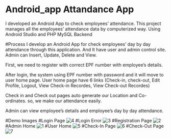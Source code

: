 # Android_app Attandance App
I developed an Android App to check employees’ attendance.
This project manages all the employees’ attendance data by computerized way. 
Using Android Studio and PHP MySQL Backend

#Process
I develop an Android App for check employees’ day by day attendance through this application.
And It have user and admin control site. Admin can Insert, Update, Delete and View.

First, we need to register with correct EPF number with employee’s details.

After login, the system using EPF number with password and it will move to user home page.
User home page have 6 links (Check-in, check-out, Edit Profile, Logout, View Check-in Recordes, View Check-out Recordes)

Check in and Check out pages auto generate our Location and Co-ordinates. so, we make our attendance easily.

Admin can view employee’s details and employee’s day by day attendance.

#Demo Images
#Login Page
![4](https://user-images.githubusercontent.com/53076784/124002293-2ff81580-d9f3-11eb-9495-657fced235b7.PNG)
#Login Error
![3](https://user-images.githubusercontent.com/53076784/124002354-41d9b880-d9f3-11eb-9758-9fc50db4c598.PNG)
#Registration Page
![2](https://user-images.githubusercontent.com/53076784/124002363-443c1280-d9f3-11eb-8d2e-1f04e779d516.PNG)
#Admin Home
![1](https://user-images.githubusercontent.com/53076784/124002421-5918a600-d9f3-11eb-8c72-506087d78d65.PNG)
#User Home
![5](https://user-images.githubusercontent.com/53076784/124002440-5d44c380-d9f3-11eb-9295-dcf454a5ad59.PNG)
#Check-In Page
![6](https://user-images.githubusercontent.com/53076784/124002451-60d84a80-d9f3-11eb-8c22-dda7c6f7726c.PNG)
#Check-Out Page
![7](https://user-images.githubusercontent.com/53076784/124002462-646bd180-d9f3-11eb-86d1-e198a220ac56.PNG)
